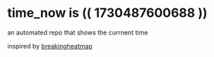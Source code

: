 # time_now is (( 1730487600688 ))

an automated repo that shows the currnent time

inspired by [breakingheatmap](https://github.com/breakingheatmap/breakingheatmap)